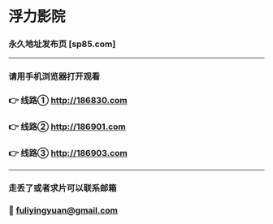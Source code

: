 # 浮力影院
### 永久地址发布页 [sp85.com]
-------------------------
### 请用手机浏览器打开观看
### 👉 线路① http://186830.com
### 👉 线路② http://186901.com
### 👉 线路③ http://186903.com
-------------------------
### 走丢了或者求片可以联系邮箱
### 📧 fuliyingyuan@gmail.com
